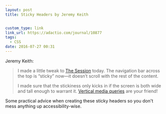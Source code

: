 ```yaml
---
layout: post
title: Sticky Headers by Jeremy Keith


custom_type: link
link_url: https://adactio.com/journal/10877
tags:
  - CSS
date: 2016-07-27 00:31
---
```

Jeremy Keith:

>I made a little tweak to [The Session](https://thesession.org/) today. The navigation bar across the top is “sticky” now—it doesn’t scroll with the rest of the content.
>
> I made sure that the stickiness only kicks in if the screen is both wide and tall enough to warrant it. [Vertical media queries](https://boagworld.com/dev/vertical-media-queries/) are your friend!

Some practical advice when creating these sticky headers so you don't mess anything up accessibility-wise.
